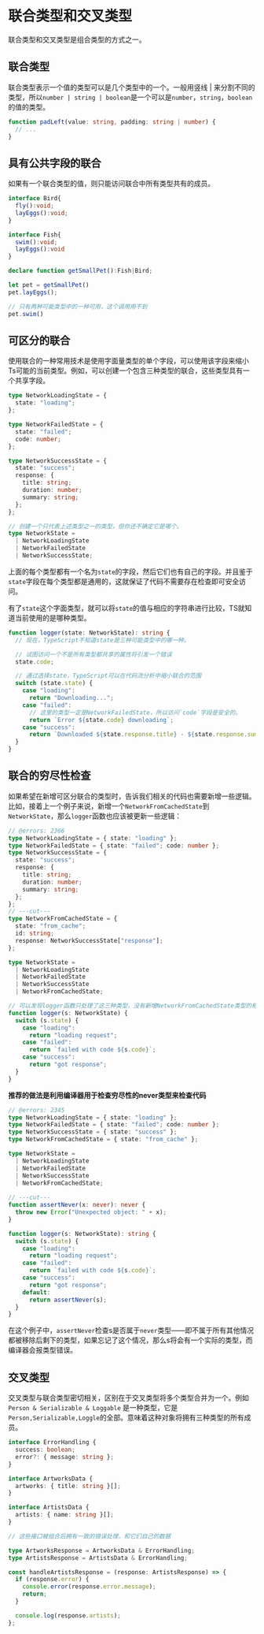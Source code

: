 # 联合类型和交叉类型
联合类型和交叉类型是组合类型的方式之一。

## 联合类型
联合类型表示一个值的类型可以是几个类型中的一个。一般用竖线 | 来分割不同的类型，所以`number | string | boolean`是一个可以是`number`，`string`，`boolean`的值的类型。

```ts
function padLeft(value: string, padding: string | number) {
  // ...
}
```

## 具有公共字段的联合
如果有一个联合类型的值，则只能访问联合中所有类型共有的成员。
```ts
interface Bird{
  fly():void;
  layEggs():void;
}

interface Fish{
  swim():void;
  layEggs():void
}

declare function getSmallPet():Fish|Bird;

let pet = getSmallPet()
pet.layEggs();

// 只有两种可能类型中的一种可用，这个调用用不到
pet.swim()
```

## 可区分的联合
使用联合的一种常用技术是使用字面量类型的单个字段，可以使用该字段来缩小Ts可能的当前类型。例如，可以创建一个包含三种类型的联合，这些类型具有一个共享字段。

```ts
type NetworkLoadingState = {
  state: "loading";
};

type NetworkFailedState = {
  state: "failed";
  code: number;
};

type NetworkSuccessState = {
  state: "success";
  response: {
    title: string;
    duration: number;
    summary: string;
  };
};

// 创建一个只代表上述类型之一的类型，但你还不确定它是哪个。
type NetworkState =
  | NetworkLoadingState
  | NetworkFailedState
  | NetworkSuccessState;
```
上面的每个类型都有一个名为`state`的字段，然后它们也有自己的字段。并且鉴于`state`字段在每个类型都是通用的，这就保证了代码不需要存在检查即可安全访问。

有了`state`这个字面类型，就可以将`state`的值与相应的字符串进行比较，TS就知道当前使用的是哪种类型。

```ts
function logger(state: NetworkState): string {
  // 现在，TypeScript不知道state是三种可能类型中的哪一种。

  // 试图访问一个不是所有类型都共享的属性将引发一个错误
  state.code;

  // 通过选择state，TypeScript可以在代码流分析中缩小联合的范围
  switch (state.state) {
    case "loading":
      return "Downloading...";
    case "failed":
      // 这里的类型一定是NetworkFailedState，所以访问`code`字段是安全的。
      return `Error ${state.code} downloading`;
    case "success":
      return `Downloaded ${state.response.title} - ${state.response.summary}`;
  }
}
```
## 联合的穷尽性检查
如果希望在新增可区分联合的类型时，告诉我们相关的代码也需要新增一些逻辑。比如，接着上一个例子来说，新增一个`NetworkFromCachedState`到`NetworkState`，那么`logger`函数也应该被更新一些逻辑：
```ts
// @errors: 2366
type NetworkLoadingState = { state: "loading" };
type NetworkFailedState = { state: "failed"; code: number };
type NetworkSuccessState = {
  state: "success";
  response: {
    title: string;
    duration: number;
    summary: string;
  };
};
// ---cut---
type NetworkFromCachedState = {
  state: "from_cache";
  id: string;
  response: NetworkSuccessState["response"];
};

type NetworkState =
  | NetworkLoadingState
  | NetworkFailedState
  | NetworkSuccessState
  | NetworkFromCachedState;

// 可以发现logger函数只处理了这三种类型，没有新增NetworkFromCachedState类型的相关处理
function logger(s: NetworkState) {
  switch (s.state) {
    case "loading":
      return "loading request";
    case "failed":
      return `failed with code ${s.code}`;
    case "success":
      return "got response";
  }
}

```
**推荐的做法是利用编译器用于检查穷尽性的never类型来检查代码**

```ts
// @errors: 2345
type NetworkLoadingState = { state: "loading" };
type NetworkFailedState = { state: "failed"; code: number };
type NetworkSuccessState = { state: "success" };
type NetworkFromCachedState = { state: "from_cache" };

type NetworkState =
  | NetworkLoadingState
  | NetworkFailedState
  | NetworkSuccessState
  | NetworkFromCachedState;
  
// ---cut---
function assertNever(x: never): never {
  throw new Error("Unexpected object: " + x);
}

function logger(s: NetworkState): string {
  switch (s.state) {
    case "loading":
      return "loading request";
    case "failed":
      return `failed with code ${s.code}`;
    case "success":
      return "got response";
    default:
      return assertNever(s);
  }
}
```
在这个例子中，`assertNever`检查s是否属于`never`类型——即不属于所有其他情况都被移除后剩下的类型，如果忘记了这个情况，那么s将会有一个实际的类型，而编译器会报类型错误。

## 交叉类型
交叉类型与联合类型密切相关，区别在于交叉类型将多个类型合并为一个。例如`Person & Serializable & Loggable` 是一种类型，它是`Person,Serializable,Loggle`的全部。意味着这种对象将拥有三种类型的所有成员。

```typescript
interface ErrorHandling {
  success: boolean;
  error?: { message: string };
}

interface ArtworksData {
  artworks: { title: string }[];
}

interface ArtistsData {
  artists: { name: string }[];
}

// 这些接口被组合后拥有一致的错误处理，和它们自己的数据

type ArtworksResponse = ArtworksData & ErrorHandling;
type ArtistsResponse = ArtistsData & ErrorHandling;

const handleArtistsResponse = (response: ArtistsResponse) => {
  if (response.error) {
    console.error(response.error.message);
    return;
  }

  console.log(response.artists);
};
```